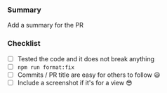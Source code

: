 ### Summary

Add a summary for the PR

### Checklist

- [ ] Tested the code and it does not break anything
- [ ] `npm run format:fix`
- [ ] Commits / PR title are easy for others to follow :smiley:
- [ ] Include a screenshot if it's for a view :sunglasses:
